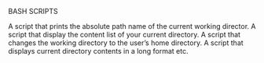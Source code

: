 BASH SCRIPTS

A script that prints the absolute path name of the current working director.
A script that display the content list of your current directory.
A script that changes the working directory to the user’s home directory.
A script that displays current directory contents in a long format
etc.
